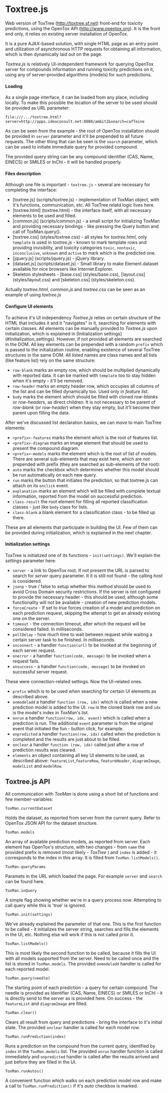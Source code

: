 
Toxtree.js
==========

Web version of ToxTree (http://toxtree.sf.net) front-end for toxicity predictions, using the OpenTox API (http://www.opentox.org). It is the front end only, it relies on existing server installation of OpenTox.

It is a pure AJAX-based solution, with single HTML page as an entry point and utilization of asynchronous HTTP requests for obtaining all information, which is then dynamically laid out on the page.

*Toxtree.js* is relatively UI-independent framework for querying OpenTox server for compounds information and running toxicity predictions on it, using any of server-provided algorithms (models) for such predictions.


#### Loading

As a single page interface, it can be loaded from any place, including locally. To make this possible the location of the server to be used should be provided as URL parameter:

```
file:///.../toxtree.html?server=http://apps.ideaconsult.net:8080/ambit2&search=caffeine
```

As can be seen from the example - the root of OpenTox installation should be provided in `server` parameter and it'll be prepended to all future requests. The other thing that can be seen is the `search` parameter, which can be used to initiate immediate query for provided compound.

The provided query string can be any compound identifier (CAS, Name, EINECS) or SMILES or InChl - it will be handled properly.

#### Files description

Although one file is important - `toxtree.js` - several are necessary for completing the interface:

- [toxtree.js] (scripts/toxtree.js) - implementation of ToxMan object, with it's functions, communication, etc. All ToxTree relatd logic lives here.
- [toxtree.html] (toxtree.html) - the interface itself, with all necessary elements to be used and filled.
- [common.js] (scripts/common.js) - a small script for initializing ToxMan and providing necessary bindings - like pressing the Query button and call of ToxMan.query().
- [toxtree.css] (styles/toxtree.css) - all styles for *toxtree.html*, only `template` is used in *toxtree.js* - known to mark template rows and providing invisiblity, and toxicity categories `toxic`, `nontoxic`, `inconclusive`, `unknown` and `active` to mark which is the predicted one.
- [jquery.js] (scripts/jquery.js) - jQuery library.
- [dataset.js] (scripts/dataset.js) - Small library to make Element.dataset available for nice browsers like Internet Explorer.
- Skeleton stylesheets - [base.css] (styles/base.css), [layout.css] (styles/layout.css) and [skeleton.css] (styles/skeleton.css).

Actually *toxtree.html*, *common.js* and *toxtree.css* can be seen as an example of using *toxtree.js*

#### Configure UI elements

To achieve it's UI independency *Toxtree.js* relies on certain structure of the HTML that includes it and it "navigates" in it, searching for elements with certain classes. All elements can be manually provided to *Toxtree.js* upon initialization, which is explained in [Initialization settings] (#Initialization_settings). However, if not provided all elements are searched in the DOM. All key elements can be prepended with a random `prefix` which is passed to the initialization routine, enabling existence of several ToxTree structures in the same DOM. All listed names are class names and all lists (like feature list) rely on the same structure:

- `row-blank` marks an empty row, which should be multiplied dynamically with reported data. It can be marked with `template` too to stay hidden when it's empty - it'll be removed.
- `row-header` marks an empty header row, which occupies all columns of the list and can be filled dynamically too. Used only in *feature list*.
- `body` marks the element which should be filled with cloned *row-blank*s or *row-header*s, as direct children. It is not necessary to be parent of *row-blank* (or *row-header*) when they stay empty, but it'll become their parent upon filling the data.

After we've discussed list declaration basics, we can move to main ToxTree elements:

- `<prefix>-features` marks the element which is the root of features list.
- `<prefix>-diagram` marks an image element that should be used to present the compound diagram.
- `<prefix>-models` marks the element which is the root of list of models. There are several sub-elements that may exist here, which are *not* prepended with prefix (they are searched as sub-elements of the root):
- `auto` marks the checkbox which determines whether this model should be run automatically on each new query.
- `run` marks the button that initiates the prediction, so that toxtree.js can attach on its `onclick` event.
- `explanation` marks an element which will be filled with complete textual information, reported from the model on successful prediction.
- `class-result` the root element for filling all reported classification classes - just like `body` class for lists.
- `class-blank` a blank element for a classification class - to be filled up there.

These are all elements that participate in building the UI. Few of them can be provided during initialization, which is explained in the next chapter.

#### Initialization settings

ToxTree is initialized one of its functions - `init(settings)`. We'll explain the *settings* parameter here:

- `server` - a link to OpenTox root. If not present the URL is parsed to search for *server* query parameter. It it is still not found - the calling *host* is considered.
- `jsonp` - true / false to setup whether this method should be used to avoid Cross Domain security restrictions. If the server is not configured to provide the necessary header - this should be used, although some functionality will not be available - creation of new prediction models.
- `forceCreate` - If set to *true* forces creation of a model and prediction on each prediction request, skipping the attempt to get an already existing one on the server.
- `timeout` - the connection timeout, after which the request will be considered failed. In milliseconds.
- `pollDelay` - how much time to wait between request while waiting a certain server task to be finished. In milliseconds.
- `onconnect` - a handler `function(url)` to be invoked at the beginning of each server request.
- `onerror` - a handler `function(code, message)` to be invoked when a request fails.
- `onsuccess` - a handler `function(code, message)` to be invoked on successful server request.

These were connection-related settings. Now the UI-related ones.

- `prefix` which is to be used when searching for certain UI elements as described above.
- `onmodeladd` a handler `function (row, idx)` which is called when a new prediction model is added to the UI. `row` is the cloned blank row and `idx` is the model's index in *ToxMan*'s list.
- `onrun` a handler `function(row, idx, event)` which is called when a prediction is run. The additional `event` parameter is from the original event that initiated the fun - button click, for example.
- `onpredicted` a handler `function(row, idx)` called when the prediction is completed and the results are just about to be filled.
- `onclear` a handler `function (row, idx)` called just after a row of prediction results was cleared.
- `elements` an object containing all key UI elements to be used, as described above: `featureList`,`featureRow`, `featureHeader`, `diagramImage`, `modelList` and `modelRow`.


Toxtree.js API
--------------

All communication with *ToxMan* is done using a short list of functions and few member-variables:

```
ToxMan.currentDataset
```

Holds the dataset, as reported from server from the current query. Refer to OpenTox JSON API for the dataset structure.

```
ToxMan.models
```

An array of available prediction models, as reported from server. Each element has OpenTox's structure, with two changes - from `name` the provided prefix is removed (most likely - *ToxTree* ) and `index` is added - it corresponds to the index in this array.
It is filled from `ToxMan.listModels()`.

```
ToxMan.queryParams
```

Paramets in the URL which loaded the page. For example `server` and `search` can be found here.

```
ToxMan.inQuery
```

A simple flag showing whether we're in a query process now. Attempting to call query while this is 'true' is ignored.

```
ToxMan.init(settings)
```

We've already explained the parameter of that one. This is the first function to be called - it initializes the server string, searches and fills the elements in the UI, etc. Nothing else will work if this is not called prior it.

```
ToxMan.listModels()
```

This is most likely the second function to be called, because it fills the UI with all models supported from the server. Need to be called once and the list is stored in `ToxMan.models`. The provided `onmodeladd` handler is called for each reported model.

```
ToxMan.query(needle)
```

The starting point of each prediction - a query for certain compound. The needle is provided as Identifier (CAS, Name, EINECS) or SMILES or InChl - it is directly send to the server as is provided here. On success - the `featureList` and `diagramImage` are filled.

```
ToxMan.clear()
```

Clears all result from query and predictions - bring the interface to it's initial state. The provided `onclear` handler is called for each model row.

```
ToxMan.runPrediction(index)
```

Runs a prediction on the compound from the current query, identified by `index` in the `ToxMan.models` list. The provided `onrun` handler function is called immediately and `onpredicted` handler is called after the results arrived and just before they are filled in the UI.

```
ToxMan.runAutos()
```

A convenient function which walks on each prediction model row and make a call to `ToxMan.runPrediction()` if it's *auto* checkbox is marked.

